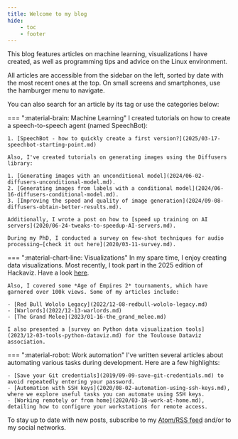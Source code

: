 ```yaml
---
title: Welcome to my blog
hide:
    - toc
    - footer
---
```


This blog features articles on machine learning, visualizations I have created, as well as programming tips and advice on the Linux environment.

All articles are accessible from the sidebar on the left, sorted by date with the most recent ones at the top. On small screens and smartphones, use the hamburger menu to navigate.

You can also search for an article by its tag or use the categories below:

=== ":material-brain: Machine Learning"
    I created tutorials on how to create a speech-to-speech agent (named SpeechBot):

    1. [SpeechBot - how to quickly create a first version?](2025/03-17-speechbot-starting-point.md)

    Also, I've created tutorials on generating images using the Diffusers library:

    1. [Generating images with an unconditional model](2024/06-02-diffusers-unconditional-model.md).
    2. [Generating images from labels with a conditional model](2024/06-16-diffusers-conditional-model.md).
    3. [Improving the speed and quality of image generation](2024/09-08-diffusers-obtain-better-results.md).

    Additionally, I wrote a post on how to [speed up training on AI servers](2020/06-24-tweaks-to-speedup-AI-servers.md).

    During my PhD, I conducted a survey on few-shot techniques for audio processing—[check it out here](2020/03-11-survey.md).

=== ":material-chart-line: Visualizations"
    In my spare time, I enjoy creating data visualizations. Most recently, I took part in the 2025 edition of Hackaviz.
    Have a look [here](2025/04-07-hackaviz.md).

    Also, I covered some *Age of Empires 2* tournaments, which have garnered over 100k views. Some of my articles include:

    - [Red Bull Wololo Legacy](2022/12-08-redbull-wololo-legacy.md)
    - [Warlords](2022/12-13-warlords.md)
    - [The Grand Melee](2023/01-16-the_grand_melee.md)

    I also presented a [survey on Python data visualization tools](2023/12-03-tools-python-dataviz.md) for the Toulouse Dataviz association.

=== ":material-robot: Work automation"
    I've written several articles about automating various tasks during development. Here are a few highlights:

    - [Save your Git credentials](2019/09-09-save-git-credentials.md) to avoid repeatedly entering your password.
    - [Automation with SSH keys](2020/08-02-automation-using-ssh-keys.md), where we explore useful tasks you can automate using SSH keys.
    - [Working remotely or from home](2020/03-18-work-at-home.md), detailing how to configure your workstations for remote access.

To stay up to date with new posts, subscribe to my [Atom/RSS feed](https://website.vincent-roger.fr/feed_rss_created.xml) and/or to my social networks.
